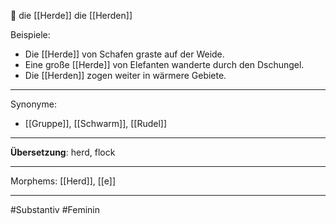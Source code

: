 🔴 die [[Herde]]
die [[Herden]]

Beispiele:

- Die [[Herde]] von Schafen graste auf der Weide.
- Eine große [[Herde]] von Elefanten wanderte durch den Dschungel.
- Die [[Herden]] zogen weiter in wärmere Gebiete.

---

Synonyme:

- [[Gruppe]], [[Schwarm]], [[Rudel]]

---

**Übersetzung**: herd, flock

---

Morphems:
[[Herd]], [[e]]

---

#Substantiv #Feminin
